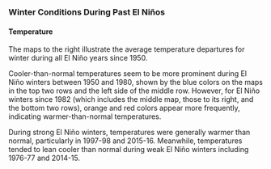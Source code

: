 ### Winter Conditions During Past El Niños

#### Temperature

The maps to the right illustrate the average temperature departures for winter during all El Niño years since 1950.

Cooler-than-normal temperatures seem to be more prominent during El Niño winters between 1950 and 1980, shown by the blue colors on the maps in the top two rows and the left side of the middle row. However, for El Niño winters since 1982 (which includes the middle map, those to its right, and the bottom two rows), orange and red colors appear more frequently, indicating warmer-than-normal temperatures. 

During strong El Niño winters, temperatures were generally warmer than normal, particularly in 1997-98 and 2015-16. Meanwhile, temperatures tended to lean cooler than normal during weak El Niño winters including 1976-77 and 2014-15.
